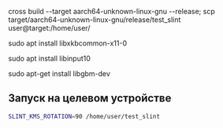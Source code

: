 cross build --target aarch64-unknown-linux-gnu --release;
scp target/aarch64-unknown-linux-gnu/release/test_slint user@target:/home/user/

sudo apt install libxkbcommon-x11-0

sudo apt install libinput10

sudo apt-get install libgbm-dev

## Запуск на целевом устройстве

```bash
SLINT_KMS_ROTATION=90 /home/user/test_slint
```

